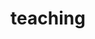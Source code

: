 ---
layout: page
permalink: /teaching/
title: teaching
description: To be updated soon...
nav: true
nav_order: 6
---